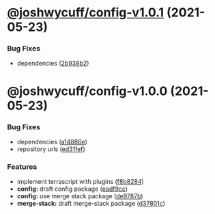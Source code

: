 # [@joshwycuff/config-v1.0.1](https://github.com/joshwycuff/terrascript/compare/@joshwycuff/config-v1.0.0...@joshwycuff/config-v1.0.1) (2021-05-23)


### Bug Fixes

* dependencies ([2b938b2](https://github.com/joshwycuff/terrascript/commit/2b938b2fc8c34e0f68113a2fa760a165978a3072))

# @joshwycuff/config-v1.0.0 (2021-05-23)


### Bug Fixes

* dependencies ([a14886e](https://github.com/joshwycuff/terrascript/commit/a14886ec46641d88c3b29282357f2add7a84b2d2))
* repository urls ([ed31fef](https://github.com/joshwycuff/terrascript/commit/ed31fefdc4e0cf373f5cc19484e387f5e465468d))


### Features

* implement terrascript with plugins ([f8b8284](https://github.com/joshwycuff/terrascript/commit/f8b82845697e33dbafc0355a6e67c52d4982c4d0))
* **config:** draft config package ([eadf9cc](https://github.com/joshwycuff/terrascript/commit/eadf9ccac96c7d8984b2d2fbdd7bd90660c95955))
* **config:** use merge stack package ([de9787b](https://github.com/joshwycuff/terrascript/commit/de9787b02eb82ab246a294dae969a3af5df01772))
* **merge-stack:** draft merge-stack package ([d37801c](https://github.com/joshwycuff/terrascript/commit/d37801c24d9f26730eaaa4e2d693e095947345de))
